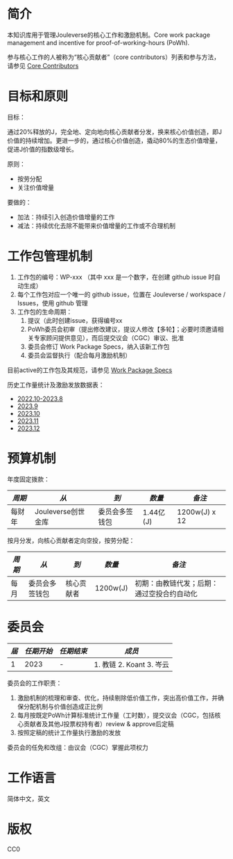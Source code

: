 # 简介

本知识库用于管理Jouleverse的核心工作和激励机制。Core work package management and incentive for proof-of-working-hours (PoWh).

参与核心工作的人被称为“核心贡献者”（core contributors）列表和参与方法，请参见 [Core Contributors](core-contributors.md)

# 目标和原则

目标：

通过20%释放的J，完全地、定向地向核心贡献者分发，换来核心价值创造，即J价值的持续增加。更进一步的，通过核心价值创造，撬动80%的生态价值增量，促进J价值的指数级增长。

原则：
* 按劳分配
* 关注价值增量

要做的：
* 加法：持续引入创造价值增量的工作
* 减法：持续优化去除不能带来价值增量的工作或不合理机制

# 工作包管理机制

1. 工作包的编号：WP-xxx （其中 xxx 是一个数字，在创建 github issue 时自动生成）
2. 每个工作包对应一个唯一的 github issue，位置在 Jouleverse / workspace / Issues，使用 github 管理
3. 工作包的生命周期：
    1. 提议（此时创建issue，获得编号xx
    2. PoWh委员会初审（提出修改建议，提议人修改【多轮】；必要时须邀请相关专家顾问提供意见），而后提交议会（CGC）审议、批准
    3. 委员会修订 Work Package Specs，纳入该新工作包
    4. 委员会监督执行（配合每月激励机制）
   
目前active的工作包及其规范，请参见 [Work Package Specs](work-package-specs.mediawiki)

历史工作量统计及激励发放数据表：
* [2022.10-2023.8](data/powh-data-202210-to-202308.mediawiki)
* [2023.9](data/powh-data-202309.mediawiki)
* [2023.10](data/powh-data-202310.mediawiki)
* [2023.11](data/powh-data-202311.mediawiki)
* [2023.12](data/powh-data-202312.mediawiki)

# 预算机制

年度固定拨款：

| *周期* | *从* | *到* | *数量* | *备注* |
|-|-|-|-|-|
| 每财年 | Jouleverse创世金库 | 委员会多签钱包 | 1.44亿(J) | 1200w(J) x 12 |

按月分发，向核心贡献者定向空投，按劳分配：

| *周期* | *从* | *到* | *数量* | *备注* |
|-|-|-|-|-|
| 每月 | 委员会多签钱包 | 核心贡献者 | 1200w(J) | 初期：由教链代发；后期：通过空投合约自动化 |

# 委员会

| *届* | *任期开始* | *任期结束* | *成员* |
|-|-|-|-|
| 1 | 2023 | - | 1. 教链 2. Koant 3. 岑云 |

委员会的工作职责：
1. 激励机制的梳理和审查、优化，持续剔除低价值工作，突出高价值工作，并确保分配机制与价值创造成正比例
2. 每月按既定PoWh计算标准统计工作量（工时数），提交议会（CGC，包括核心贡献者及其他J投票权持有者）review & approve后定稿
3. 按照定稿的统计工作量执行激励的发放

委员会的任免和改组：由议会（CGC）掌握此项权力

# 工作语言

简体中文，英文

# 版权

CC0
